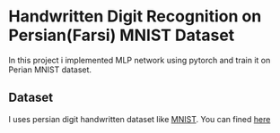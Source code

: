 # Handwritten Digit Recognition on Persian(Farsi) MNIST Dataset

In this project i implemented MLP network using pytorch and train it on Perian MNIST dataset.

## Dataset
I uses persian digit handwritten dataset like [MNIST](http://yann.lecun.com/exdb/mnist/). You can fined [here]()
